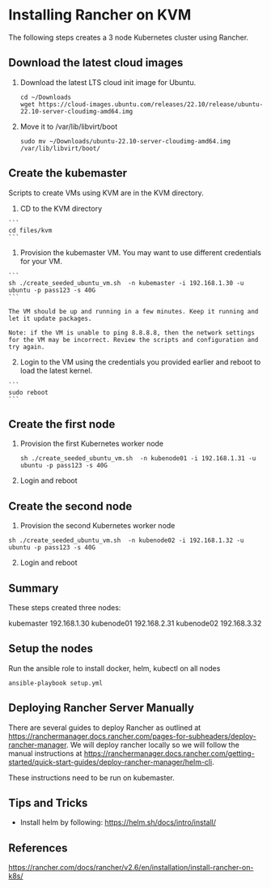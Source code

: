 # Installing Rancher on KVM

The following steps creates a 3 node Kubernetes cluster using Rancher.

## Download the latest cloud images

1. Download the latest LTS cloud init image for Ubuntu.

    ```
    cd ~/Downloads
    wget https://cloud-images.ubuntu.com/releases/22.10/release/ubuntu-22.10-server-cloudimg-amd64.img
    ```

3. Move it to /var/lib/libvirt/boot

    ```
    sudo mv ~/Downloads/ubuntu-22.10-server-cloudimg-amd64.img /var/lib/libvirt/boot/
    ```

## Create the kubemaster
    
Scripts to create VMs using KVM are in the KVM directory.

  1. CD to the KVM directory

    ```
    cd files/kvm
    ```

  1. Provision the kubemaster VM. You may want to use different credentials for your VM.

    ```
    sh ./create_seeded_ubuntu_vm.sh  -n kubemaster -i 192.168.1.30 -u ubuntu -p pass123 -s 40G
    ```

    The VM should be up and running in a few minutes. Keep it running and let it update packages.

    Note: if the VM is unable to ping 8.8.8.8, then the network settings for the VM may be incorrect. Review the scripts and configuration and try again.

  2. Login to the VM using the credentials you provided earlier and reboot to load the latest kernel.

    ```
    sudo reboot
    ```

## Create the first node


1. Provision the first Kubernetes worker node

    ```
    sh ./create_seeded_ubuntu_vm.sh  -n kubenode01 -i 192.168.1.31 -u ubuntu -p pass123 -s 40G
    ```

2. Login and reboot

## Create the second node

1. Provision the second Kubernetes worker node

  ```
  sh ./create_seeded_ubuntu_vm.sh  -n kubenode02 -i 192.168.1.32 -u ubuntu -p pass123 -s 40G
  ```

  2. Login and reboot


## Summary

These steps created three nodes:

kubemaster 192.168.1.30
kubenode01 192.168.2.31
kubenode02 192.168.3.32

## Setup the nodes  

Run the ansible role to install docker, helm, kubectl on all nodes

```
ansible-playbook setup.yml 
```

## Deploying Rancher Server Manually

There are several guides to deploy Rancher as outlined at https://ranchermanager.docs.rancher.com/pages-for-subheaders/deploy-rancher-manager. We will deploy rancher locally so we will follow the manual instructions at https://ranchermanager.docs.rancher.com/getting-started/quick-start-guides/deploy-rancher-manager/helm-cli.

These instructions need to be run on kubemaster. 

## Tips and Tricks

- Install helm by following: https://helm.sh/docs/intro/install/



## References

https://rancher.com/docs/rancher/v2.6/en/installation/install-rancher-on-k8s/